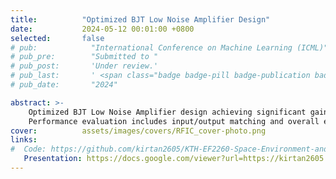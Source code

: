 ```yaml
---
title:          "Optimized BJT Low Noise Amplifier Design"
date:           2024-05-12 00:01:00 +0800
selected:       false
# pub:            "International Conference on Machine Learning (ICML)"
# pub_pre:        "Submitted to "
# pub_post:       'Under review.'
# pub_last:       ' <span class="badge badge-pill badge-publication badge-success">Spotlight</span>'
# pub_date:       "2024"

abstract: >-
    Optimized BJT Low Noise Amplifier design achieving significant gain and noise figure improvements at 5 GHz. 
    Performance evaluation includes input/output matching and overall efficiency at specified frequency.  
cover:          assets/images/covers/RFIC_cover-photo.png
links:
#  Code: https://github.com/kirtan2605/KTH-EF2260-Space-Environment-and-Spacecraft-Engineering
   Presentation: https://docs.google.com/viewer?url=https://kirtan2605.github.io/assets/reports/RFIC_presentation.pdf
---
```

